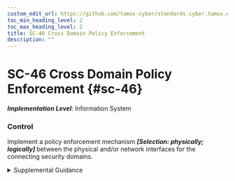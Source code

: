 ```yaml
---
custom_edit_url: https://github.com/tamus-cyber/standards.cyber.tamus.edu/tree/main/static/content/tamus.edu/TAMUS_profile.xml
toc_min_heading_level: 2
toc_max_heading_level: 2
title: SC-46 Cross Domain Policy Enforcement
description: ""
---
```


# SC-46 Cross Domain Policy Enforcement {#sc-46}

_**Implementation Level**_: Information System

### Control

Implement a policy enforcement mechanism <strong> <em>[Selection: physically; logically]</em> </strong> between the physical and/or network interfaces for the connecting security domains.

<details>
  <summary>Supplemental Guidance</summary>

For logical policy enforcement mechanisms, organizations avoid creating a logical path between interfaces to prevent the ability to bypass the policy enforcement mechanism. For physical policy enforcement mechanisms, the robustness of physical isolation afforded by the physical implementation of policy enforcement to preclude the presence of logical covert channels penetrating the security domain may be needed. Contact <a xmlns="http://csrc.nist.gov/ns/oscal/1.0" href="mailto:ncdsmo@nsa.gov">ncdsmo@nsa.gov</a> for more information.

</details>

